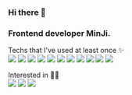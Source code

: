### Hi there 👋
### Frontend developer MinJi.

Techs that I've used at least once ✨<br />
<img src="https://img.shields.io/badge/HTML-E34F26?style=flat-square&logo=html5&logoColor=white"/>
<img src="https://img.shields.io/badge/CSS-1572B6?style=flat-square&logo=css3&logoColor=white"/>
<img src="https://img.shields.io/badge/-Javascript-F7DF1E?style=flat&logo=javascript&logoColor=white" />
<img src="https://img.shields.io/badge/React-61DAFB?style=flat-square&logo=react&logoColor=white"/>
<img src="https://img.shields.io/badge/Redux-764ABC?style=flat-square&logo=redux&logoColor=white"/>
<img src="https://img.shields.io/badge/Next.js-FFFFFF?style=flat-square&logo=nextdotjs&logoColor=black"/>
<img src="https://img.shields.io/badge/Node.js-339933?style=flat-square&logo=nodedotjs&logoColor=white"/> 
<img src="https://img.shields.io/badge/Express-000000?style=flat-square&logo=express&logoColor=white"/> 
<img src="https://img.shields.io/badge/MariaDB-003545?style=flat-square&logo=mariadb&logoColor=white"/> 
<img src="https://img.shields.io/badge/MongoDB-47A248?style=flat-square&logo=mongodb&logoColor=white"/>
<img src="https://img.shields.io/badge/TypeScript-3178C6?style=flat-square&logo=typescript&logoColor=white"/>


Interested in ✍🏻 <br />
<img src="https://img.shields.io/badge/Vue.js-4FC08D?style=flat-square&logo=vuedotjs&logoColor=white"/> 
<img src="https://img.shields.io/badge/Django-092E20?style=flat-square&logo=django&logoColor=white"/> 
<img src="https://img.shields.io/badge/Webpack-8DD6F9?style=flat-square&logo=webpack&logoColor=white"/>

<!--
**swssbw/swssbw** is a ✨ _special_ ✨ repository because its `README.md` (this file) appears on your GitHub profile.

Here are some ideas to get you started:

- 🔭 I’m currently working on ...
- 🌱 I’m currently learning ...
- 👯 I’m looking to collaborate on ...
- 🤔 I’m looking for help with ...
- 💬 Ask me about ...
- 📫 How to reach me: ...
- 😄 Pronouns: ...
- ⚡ Fun fact: ...
-->
